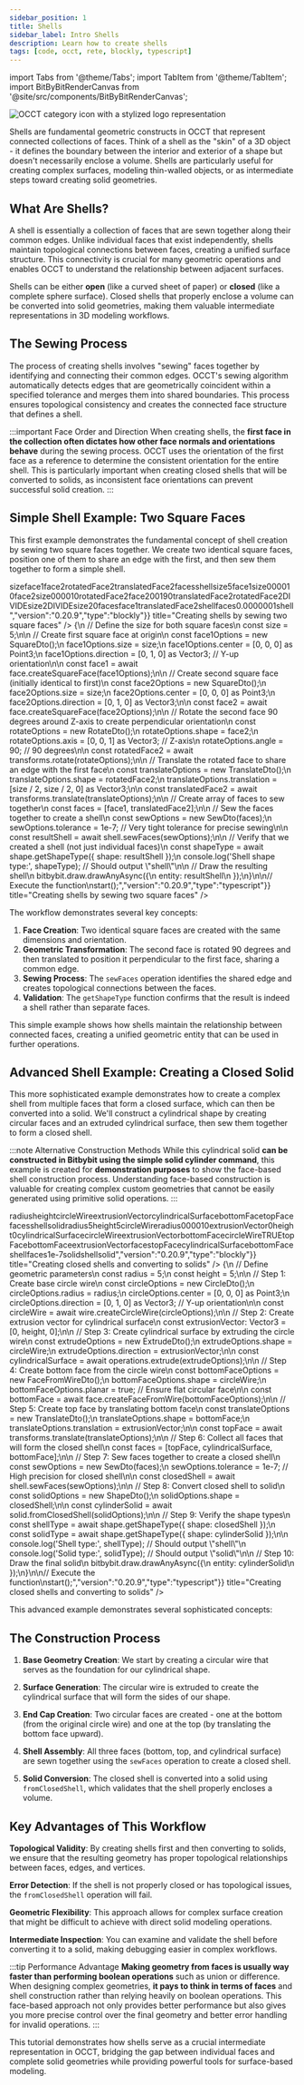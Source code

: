 ```yaml
---
sidebar_position: 1
title: Shells
sidebar_label: Intro Shells
description: Learn how to create shells
tags: [code, occt, rete, blockly, typescript]
---
```


import Tabs from '@theme/Tabs';
import TabItem from '@theme/TabItem';
import BitByBitRenderCanvas from '@site/src/components/BitByBitRenderCanvas';

<img 
  class="category-icon-small" 
  src="https://s.bitbybit.dev/assets/icons/white/occt-icon.svg" 
  alt="OCCT category icon with a stylized logo representation" 
  title="OCCT category icon" />

Shells are fundamental geometric constructs in OCCT that represent connected collections of faces. Think of a shell as the "skin" of a 3D object - it defines the boundary between the interior and exterior of a shape but doesn't necessarily enclose a volume. Shells are particularly useful for creating complex surfaces, modeling thin-walled objects, or as intermediate steps toward creating solid geometries.

## What Are Shells?

A shell is essentially a collection of faces that are sewn together along their common edges. Unlike individual faces that exist independently, shells maintain topological connections between faces, creating a unified surface structure. This connectivity is crucial for many geometric operations and enables OCCT to understand the relationship between adjacent surfaces.

Shells can be either **open** (like a curved sheet of paper) or **closed** (like a complete sphere surface). Closed shells that properly enclose a volume can be converted into solid geometries, making them valuable intermediate representations in 3D modeling workflows.

## The Sewing Process

The process of creating shells involves "sewing" faces together by identifying and connecting their common edges. OCCT's sewing algorithm automatically detects edges that are geometrically coincident within a specified tolerance and merges them into shared boundaries. This process ensures topological consistency and creates the connected face structure that defines a shell.

:::important Face Order and Direction
When creating shells, the **first face in the collection often dictates how other face normals and orientations behave** during the sewing process. OCCT uses the orientation of the first face as a reference to determine the consistent orientation for the entire shell. This is particularly important when creating closed shells that will be converted to solids, as inconsistent face orientations can prevent successful solid creation.
:::

## Simple Shell Example: Two Square Faces

This first example demonstrates the fundamental concept of shell creation by sewing two square faces together. We create two identical square faces, position one of them to share an edge with the first, and then sew them together to form a simple shell.

<Tabs groupId="creating-shells-by-sewing">
<TabItem value="rete" label="Rete">
    <BitByBitRenderCanvas
    requireManualStart={true}
    script={{"script":"{\"id\":\"rete-v2-json\",\"nodes\":{\"9cc2b5b030cd6544\":{\"id\":\"9cc2b5b030cd6544\",\"name\":\"bitbybit.occt.shapes.face.createSquareFace\",\"customName\":\"square face\",\"async\":true,\"drawable\":true,\"data\":{\"genericNodeData\":{\"hide\":false,\"oneOnOne\":false,\"flatten\":0,\"forceExecution\":false},\"size\":10,\"center\":[0,0,0],\"direction\":[0,1,0]},\"inputs\":{\"size\":{\"connections\":[{\"node\":\"6ab6165c86c75d5b\",\"output\":\"result\",\"data\":{}}]}},\"position\":[388.640625,318.28125]},\"37ac5c3a76a47a41\":{\"id\":\"37ac5c3a76a47a41\",\"name\":\"bitbybit.occt.shapes.face.createSquareFace\",\"customName\":\"square face\",\"async\":true,\"drawable\":true,\"data\":{\"genericNodeData\":{\"hide\":true,\"oneOnOne\":false,\"flatten\":0,\"forceExecution\":false},\"size\":10,\"center\":[0,0,0],\"direction\":[0,1,0]},\"inputs\":{\"size\":{\"connections\":[{\"node\":\"6ab6165c86c75d5b\",\"output\":\"result\",\"data\":{}}]}},\"position\":[384.3828125,682.85546875]},\"a26904db90e232fa\":{\"id\":\"a26904db90e232fa\",\"name\":\"bitbybit.occt.transforms.rotate\",\"customName\":\"rotate\",\"async\":true,\"drawable\":true,\"data\":{\"genericNodeData\":{\"hide\":true,\"oneOnOne\":false,\"flatten\":0,\"forceExecution\":false},\"axis\":[0,0,1],\"angle\":90},\"inputs\":{\"shape\":{\"connections\":[{\"node\":\"37ac5c3a76a47a41\",\"output\":\"result\",\"data\":{}}]}},\"position\":[761.9724216130267,679.9104125282475]},\"e20d8e52af5decc2\":{\"id\":\"e20d8e52af5decc2\",\"name\":\"bitbybit.occt.transforms.translate\",\"customName\":\"translate\",\"async\":true,\"drawable\":true,\"data\":{\"genericNodeData\":{\"hide\":false,\"oneOnOne\":false,\"flatten\":0,\"forceExecution\":false},\"translation\":[0,0,0]},\"inputs\":{\"shape\":{\"connections\":[{\"node\":\"a26904db90e232fa\",\"output\":\"result\",\"data\":{}}]},\"translation\":{\"connections\":[{\"node\":\"b79751538f6d9332\",\"output\":\"result\",\"data\":{}}]}},\"position\":[1174.9413459447806,677.2007871438307]},\"b79751538f6d9332\":{\"id\":\"b79751538f6d9332\",\"name\":\"bitbybit.vector.vectorXYZ\",\"customName\":\"vector xyz\",\"async\":false,\"drawable\":true,\"data\":{\"genericNodeData\":{\"hide\":true,\"oneOnOne\":false,\"flatten\":0,\"forceExecution\":false},\"x\":0,\"y\":0,\"z\":0},\"inputs\":{\"x\":{\"connections\":[{\"node\":\"19813c3c61a9eb1a\",\"output\":\"result\",\"data\":{}}]},\"y\":{\"connections\":[{\"node\":\"19813c3c61a9eb1a\",\"output\":\"result\",\"data\":{}}]}},\"position\":[767.8304944712777,1091.384077461372]},\"6ab6165c86c75d5b\":{\"id\":\"6ab6165c86c75d5b\",\"name\":\"bitbybit.math.numberSlider\",\"customName\":\"number slider\",\"data\":{\"number\":5},\"inputs\":{},\"position\":[-265.8387776639955,723.1249190057332]},\"19813c3c61a9eb1a\":{\"id\":\"19813c3c61a9eb1a\",\"name\":\"bitbybit.math.divide\",\"customName\":\"divide\",\"async\":false,\"drawable\":false,\"data\":{\"genericNodeData\":{\"hide\":false,\"oneOnOne\":false,\"flatten\":0,\"forceExecution\":false},\"first\":1,\"second\":2},\"inputs\":{\"first\":{\"connections\":[{\"node\":\"6ab6165c86c75d5b\",\"output\":\"result\",\"data\":{}}]}},\"position\":[387.43372760259007,1096.9354814858784]},\"a4b016dfef41eacd\":{\"id\":\"a4b016dfef41eacd\",\"name\":\"bitbybit.lists.createList\",\"customName\":\"create list\",\"data\":{},\"inputs\":{\"listElements\":{\"connections\":[{\"node\":\"9cc2b5b030cd6544\",\"output\":\"result\",\"data\":{}},{\"node\":\"e20d8e52af5decc2\",\"output\":\"result\",\"data\":{}}]}},\"position\":[1690.8443384003301,360.2420878436985]},\"8a4197bae2968d16\":{\"id\":\"8a4197bae2968d16\",\"name\":\"bitbybit.occt.shapes.shell.sewFaces\",\"customName\":\"sew faces\",\"async\":true,\"drawable\":true,\"data\":{\"genericNodeData\":{\"hide\":false,\"oneOnOne\":false,\"flatten\":0,\"forceExecution\":false},\"tolerance\":1e-7},\"inputs\":{\"shapes\":{\"connections\":[{\"node\":\"a4b016dfef41eacd\",\"output\":\"list\",\"data\":{}}]}},\"position\":[2064.5100977893935,319.05861267945994]},\"d8210eae815ee860\":{\"id\":\"d8210eae815ee860\",\"name\":\"bitbybit.occt.shapes.shape.getShapeType\",\"customName\":\"get shape type\",\"async\":true,\"drawable\":false,\"data\":{\"genericNodeData\":{\"hide\":false,\"oneOnOne\":false,\"flatten\":0,\"forceExecution\":false}},\"inputs\":{\"shape\":{\"connections\":[{\"node\":\"8a4197bae2968d16\",\"output\":\"result\",\"data\":{}}]}},\"position\":[2441.2409711581986,317.30920053451604]},\"1a6e2944a7fbf825\":{\"id\":\"1a6e2944a7fbf825\",\"name\":\"bitbybit.previewData\",\"customName\":\"preview data\",\"data\":{\"previewJSONControl\":\"[\\n  \\\"shell\\\"\\n]\"},\"inputs\":{\"data\":{\"connections\":[{\"node\":\"d8210eae815ee860\",\"output\":\"result\",\"data\":{}}]}},\"position\":[2815.9187871600393,355.1528888765889]}}}","version":"0.20.9","type":"rete"}}
    title="Creating shells by sewing two square faces"
    />
</TabItem>
<TabItem value="blockly" label="Blockly">
  <BitByBitRenderCanvas
    requireManualStart={true}
    script={{"script":"<xml xmlns=\"https://developers.google.com/blockly/xml\"><variables><variable id=\"2j#UKo}(~;^`c8a2]Lzc\">size</variable><variable id=\"ItXu:Dn?)s,v)b.oMN=?\">face1</variable><variable id=\"#[4{#RSNUOD}~]X]~o$&lt;\">face2</variable><variable id=\"h*,JaG2g2kl+h7?hCa-1\">rotatedFace2</variable><variable id=\"J!fA.:+w-ywlhH2i*Aq4\">translatedFace2</variable><variable id=\"a%e_#NZ$KjnM&lt;K(j}`:)\">faces</variable><variable id=\"^/xo7LZ:%?M._xp*+:5:\">shell</variable></variables><block type=\"variables_set\" id=\"d8m/|*I~0)uKZTvE}L{4\" x=\"-267\" y=\"-366\"><field name=\"VAR\" id=\"2j#UKo}(~;^`c8a2]Lzc\">size</field><value name=\"VALUE\"><block type=\"math_number\" id=\"OTp/h]kN}pQ@|]/JzWxj\"><field name=\"NUM\">5</field></block></value><next><block type=\"variables_set\" id=\"AW9X]*~,C&gt;!y.c6U31NM\"><field name=\"VAR\" id=\"ItXu:Dn?)s,v)b.oMN=?\">face1</field><value name=\"VALUE\"><block type=\"bitbybit.occt.shapes.face.createSquareFace\" id=\"M2*W.{VG{WKWGm5+x)y]\"><value name=\"Size\"><block type=\"variables_get\" id=\"x(v@]5[rG0pVm*bG@!~d\"><field name=\"VAR\" id=\"2j#UKo}(~;^`c8a2]Lzc\">size</field></block></value><value name=\"Center\"><block type=\"lists_create_with\" id=\"[I^6+Yz]Ss$%`^/J6BvJ\"><mutation items=\"3\"></mutation><value name=\"ADD0\"><block type=\"math_number\" id=\"hXjT0A*X(VRBCfF$gCHh\"><field name=\"NUM\">0</field></block></value><value name=\"ADD1\"><block type=\"math_number\" id=\"8_K6gP6NB!uWJU7l|6}v\"><field name=\"NUM\">0</field></block></value><value name=\"ADD2\"><block type=\"math_number\" id=\"%X`K&gt;)K[DYSMdE#?n!gt\"><field name=\"NUM\">0</field></block></value></block></value><value name=\"Direction\"><block type=\"lists_create_with\" id=\"Y&gt;i;Rj+XA$*E?*&gt;h?A+S\"><mutation items=\"3\"></mutation><value name=\"ADD0\"><block type=\"math_number\" id=\"r8&lt;)cV!|S2j?Y$ZP1!*3\"><field name=\"NUM\">0</field></block></value><value name=\"ADD1\"><block type=\"math_number\" id=\"PItF@_Z&gt;]x{SWe:s[VNK\"><field name=\"NUM\">1</field></block></value><value name=\"ADD2\"><block type=\"math_number\" id=\"Kh$1*t:LBD%)dSk)9;R!\"><field name=\"NUM\">0</field></block></value></block></value></block></value><next><block type=\"variables_set\" id=\"UQzD?M{(FBN^U%*3Dqyt\"><field name=\"VAR\" id=\"#[4{#RSNUOD}~]X]~o$&lt;\">face2</field><value name=\"VALUE\"><block type=\"bitbybit.occt.shapes.face.createSquareFace\" id=\"gvC,M.WE{~GEE5Ap_&gt;o4\"><value name=\"Size\"><block type=\"variables_get\" id=\"fhi&gt;mOyMnGNxK_g]!:LN\"><field name=\"VAR\" id=\"2j#UKo}(~;^`c8a2]Lzc\">size</field></block></value><value name=\"Center\"><block type=\"lists_create_with\" id=\"v[?uu_fqONQC_&lt;3?EEf(\"><mutation items=\"3\"></mutation><value name=\"ADD0\"><block type=\"math_number\" id=\"5v).=|K@)g!ux_N&gt;k,&lt;D\"><field name=\"NUM\">0</field></block></value><value name=\"ADD1\"><block type=\"math_number\" id=\"?Sw{#Q|QJ~r&lt;5/]^GN;&amp;\"><field name=\"NUM\">0</field></block></value><value name=\"ADD2\"><block type=\"math_number\" id=\"_^&gt;2Xjh^,tON[*W7cQ%I\"><field name=\"NUM\">0</field></block></value></block></value><value name=\"Direction\"><block type=\"lists_create_with\" id=\"w~2ZR-l5~qvM8f3dP+7O\"><mutation items=\"3\"></mutation><value name=\"ADD0\"><block type=\"math_number\" id=\"@T8OLH5[cY=hNKi6DzIr\"><field name=\"NUM\">0</field></block></value><value name=\"ADD1\"><block type=\"math_number\" id=\"JRx#U&gt;L@n_,eB;:r,)vF\"><field name=\"NUM\">1</field></block></value><value name=\"ADD2\"><block type=\"math_number\" id=\"O8(,lGOo!H(6SsL_CJ?U\"><field name=\"NUM\">0</field></block></value></block></value></block></value><next><block type=\"variables_set\" id=\"6oW&lt;IG4;J!]aT`k;9{tz\"><field name=\"VAR\" id=\"h*,JaG2g2kl+h7?hCa-1\">rotatedFace2</field><value name=\"VALUE\"><block type=\"bitbybit.occt.transforms.rotate\" id=\"7d%fv!=)q{Q]v,.FG#]H\"><value name=\"Shape\"><block type=\"variables_get\" id=\"GlG!8SZ+lJB7x%X?1[*w\"><field name=\"VAR\" id=\"#[4{#RSNUOD}~]X]~o$&lt;\">face2</field></block></value><value name=\"Axis\"><block type=\"lists_create_with\" id=\"hPu[r[#*x&gt;%}L?K7s9)U\"><mutation items=\"3\"></mutation><value name=\"ADD0\"><block type=\"math_number\" id=\"1nq$:aK&gt;wHF}vI*?S8(4\"><field name=\"NUM\">0</field></block></value><value name=\"ADD1\"><block type=\"math_number\" id=\"!$X?=^tKb~lCA]bT?1C:\"><field name=\"NUM\">0</field></block></value><value name=\"ADD2\"><block type=\"math_number\" id=\"}Eb!5hSG}sGBuI:e!K(_\"><field name=\"NUM\">1</field></block></value></block></value><value name=\"Angle\"><block type=\"math_number\" id=\"Ks6(4=x%.YQ%9nZA1Xze\"><field name=\"NUM\">90</field></block></value></block></value><next><block type=\"variables_set\" id=\"PFIqgZ,hZo%UQv!ddhJ%\"><field name=\"VAR\" id=\"J!fA.:+w-ywlhH2i*Aq4\">translatedFace2</field><value name=\"VALUE\"><block type=\"bitbybit.occt.transforms.translate\" id=\"Gg8v]+u3D|t?b$|6{.G2\"><value name=\"Shape\"><block type=\"variables_get\" id=\",G&amp;Cq3LPFq1&gt;+MKvU]3&gt;\"><field name=\"VAR\" id=\"h*,JaG2g2kl+h7?hCa-1\">rotatedFace2</field></block></value><value name=\"Translation\"><block type=\"lists_create_with\" id=\"J:ZTQ1|9T6%9z7TJ7:FO\"><mutation items=\"3\"></mutation><value name=\"ADD0\"><block type=\"math_arithmetic\" id=\"VG~NQW8nP=%7CtG2=gI\"><field name=\"OP\">DIVIDE</field><value name=\"A\"><block type=\"variables_get\" id=\"7+_,j}Q|qbBfT2&gt;ht:]M\"><field name=\"VAR\" id=\"2j#UKo}(~;^`c8a2]Lzc\">size</field></block></value><value name=\"B\"><block type=\"math_number\" id=\"#m~KQ}hO3[z%L1,rIpn(\"><field name=\"NUM\">2</field></block></value></block></value><value name=\"ADD1\"><block type=\"math_arithmetic\" id=\"1]!z?HuLlev[p:#,*j4p\"><field name=\"OP\">DIVIDE</field><value name=\"A\"><block type=\"variables_get\" id=\")+^5N$3M}vN._mD+9!5]\"><field name=\"VAR\" id=\"2j#UKo}(~;^`c8a2]Lzc\">size</field></block></value><value name=\"B\"><block type=\"math_number\" id=\"KvA*!7Z$*;nPC&gt;3v=ROn\"><field name=\"NUM\">2</field></block></value></block></value><value name=\"ADD2\"><block type=\"math_number\" id=\"H@LB#kOa*}w16b0wB{z.\"><field name=\"NUM\">0</field></block></value></block></value></block></value><next><block type=\"variables_set\" id=\"3qz5;6XZHm!Q!w)_M=S:\"><field name=\"VAR\" id=\"a%e_#NZ$KjnM&lt;K(j}`:)\">faces</field><value name=\"VALUE\"><block type=\"lists_create_with\" id=\"^xO$SBY5JW&gt;6i(,mZ`m;\"><mutation items=\"2\"></mutation><value name=\"ADD0\"><block type=\"variables_get\" id=\"Ziq.?TrMoOhN8RH|4*I9\"><field name=\"VAR\" id=\"ItXu:Dn?)s,v)b.oMN=?\">face1</field></block></value><value name=\"ADD1\"><block type=\"variables_get\" id=\"hO^WqtAH/=Uo(/3D$,3r\"><field name=\"VAR\" id=\"J!fA.:+w-ywlhH2i*Aq4\">translatedFace2</field></block></value></block></value><next><block type=\"variables_set\" id=\"Q%DI?Zw.jK(iN.:_4w)Z\"><field name=\"VAR\" id=\"^/xo7LZ:%?M._xp*+:5:\">shell</field><value name=\"VALUE\"><block type=\"bitbybit.occt.shapes.shell.sewFaces\" id=\"!6eU}2B,P-!n`9z6N[%H\"><value name=\"Shapes\"><block type=\"variables_get\" id=\"xh=Cq{`j5t1#d3*,4=sn\"><field name=\"VAR\" id=\"a%e_#NZ$KjnM&lt;K(j}`:)\">faces</field></block></value><value name=\"Tolerance\"><block type=\"math_number\" id=\"*j$}Bf|1!OY[8kP[hf:[\"><field name=\"NUM\">0.0000001</field></block></value></block></value><next><block type=\"bitbybit.draw.drawAnyAsyncNoReturn\" id=\"M^w)+3T&gt;7iVS&gt;/F)HhgR\"><value name=\"Entity\"><block type=\"variables_get\" id=\"?{Vk*8@O!F@2|@xp1]P=\"><field name=\"VAR\" id=\"^/xo7LZ:%?M._xp*+:5:\">shell</field></block></value></block></next></block></next></block></next></block></next></block></next></block></next></block></next></block></next></block></xml>","version":"0.20.9","type":"blockly"}}
    title="Creating shells by sewing two square faces"
    />
</TabItem>
<TabItem value="typescript" label="TypeScript">
<BitByBitRenderCanvas
    requireManualStart={true}
    script={{"script":"// Import required DTOs for creating faces, shells, and transformations\nconst { SquareDto, SewDto, RotateDto, TranslateDto } = Bit.Inputs.OCCT;\n// Import type definitions for type safety\ntype Point3 = Bit.Inputs.Base.Point3;\ntype Vector3 = Bit.Inputs.Base.Vector3;\ntype TopoDSFacePointer = Bit.Inputs.OCCT.TopoDSFacePointer;\ntype TopoDSShellPointer = Bit.Inputs.OCCT.TopoDSShellPointer;\n\n// Get access to OCCT modules and utility functions\nconst { face, shell, shape } = bitbybit.occt.shapes;\nconst { transforms } = bitbybit.occt;\n\n// Define the main function to create a simple shell from two faces\nconst start = async () => {\n    // Define the size for both square faces\n    const size = 5;\n\n    // Create first square face at origin\n    const face1Options = new SquareDto();\n    face1Options.size = size;\n    face1Options.center = [0, 0, 0] as Point3;\n    face1Options.direction = [0, 1, 0] as Vector3; // Y-up orientation\n\n    const face1 = await face.createSquareFace(face1Options);\n\n    // Create second square face (initially identical to first)\n    const face2Options = new SquareDto();\n    face2Options.size = size;\n    face2Options.center = [0, 0, 0] as Point3;\n    face2Options.direction = [0, 1, 0] as Vector3;\n\n    const face2 = await face.createSquareFace(face2Options);\n\n    // Rotate the second face 90 degrees around Z-axis to create perpendicular orientation\n    const rotateOptions = new RotateDto<TopoDSFacePointer>();\n    rotateOptions.shape = face2;\n    rotateOptions.axis = [0, 0, 1] as Vector3; // Z-axis\n    rotateOptions.angle = 90; // 90 degrees\n\n    const rotatedFace2 = await transforms.rotate(rotateOptions);\n\n    // Translate the rotated face to share an edge with the first face\n    const translateOptions = new TranslateDto<TopoDSFacePointer>();\n    translateOptions.shape = rotatedFace2;\n    translateOptions.translation = [size / 2, size / 2, 0] as Vector3;\n\n    const translatedFace2 = await transforms.translate(translateOptions);\n\n    // Create array of faces to sew together\n    const faces = [face1, translatedFace2];\n\n    // Sew the faces together to create a shell\n    const sewOptions = new SewDto<TopoDSFacePointer>(faces);\n    sewOptions.tolerance = 1e-7; // Very tight tolerance for precise sewing\n\n    const resultShell = await shell.sewFaces(sewOptions);\n\n    // Verify that we created a shell (not just individual faces)\n    const shapeType = await shape.getShapeType({ shape: resultShell });\n    console.log('Shell shape type:', shapeType); // Should output \"shell\"\n\n    // Draw the resulting shell\n    bitbybit.draw.drawAnyAsync({\n        entity: resultShell\n    });\n}\n\n// Execute the function\nstart();","version":"0.20.9","type":"typescript"}}
    title="Creating shells by sewing two square faces"
    />
</TabItem>
</Tabs>

The workflow demonstrates several key concepts:

1. **Face Creation**: Two identical square faces are created with the same dimensions and orientation.
2. **Geometric Transformation**: The second face is rotated 90 degrees and then translated to position it perpendicular to the first face, sharing a common edge.
3. **Sewing Process**: The `sewFaces` operation identifies the shared edge and creates topological connections between the faces.
4. **Validation**: The `getShapeType` function confirms that the result is indeed a shell rather than separate faces.

This simple example shows how shells maintain the relationship between connected faces, creating a unified geometric entity that can be used in further operations.

## Advanced Shell Example: Creating a Closed Solid

This more sophisticated example demonstrates how to create a complex shell from multiple faces that form a closed surface, which can then be converted into a solid. We'll construct a cylindrical shape by creating circular faces and an extruded cylindrical surface, then sew them together to form a closed shell.

:::note Alternative Construction Methods
While this cylindrical solid **can be constructed in Bitbybit using the simple solid cylinder command**, this example is created for **demonstration purposes** to show the face-based shell construction process. Understanding face-based construction is valuable for creating complex custom geometries that cannot be easily generated using primitive solid operations.
:::

<Tabs groupId="creating-solid-by-sewing">
<TabItem value="rete" label="Rete">
    <BitByBitRenderCanvas
    requireManualStart={true}
    script={{"script":"{\"id\":\"rete-v2-json\",\"nodes\":{\"24a8eb2d1bb86800\":{\"id\":\"24a8eb2d1bb86800\",\"name\":\"bitbybit.occt.shapes.wire.createCircleWire\",\"customName\":\"circle wire\",\"async\":true,\"drawable\":true,\"data\":{\"genericNodeData\":{\"hide\":true,\"oneOnOne\":false,\"flatten\":0,\"forceExecution\":false},\"radius\":5,\"center\":[0,0,0],\"direction\":[0,1,0]},\"inputs\":{},\"position\":[-48.46557798089094,444.0530981101432]},\"e2fe4a17d104263b\":{\"id\":\"e2fe4a17d104263b\",\"name\":\"bitbybit.occt.operations.extrude\",\"customName\":\"extrude\",\"async\":true,\"drawable\":true,\"data\":{\"genericNodeData\":{\"hide\":true,\"oneOnOne\":false,\"flatten\":0,\"forceExecution\":false},\"direction\":[0,1,0]},\"inputs\":{\"direction\":{\"connections\":[{\"node\":\"38ae3cb83708e9b9\",\"output\":\"result\",\"data\":{}}]},\"shape\":{\"connections\":[{\"node\":\"24a8eb2d1bb86800\",\"output\":\"result\",\"data\":{}}]}},\"position\":[1135.7636928118839,431.5419722022928]},\"38ae3cb83708e9b9\":{\"id\":\"38ae3cb83708e9b9\",\"name\":\"bitbybit.vector.vectorXYZ\",\"customName\":\"vector xyz\",\"async\":false,\"drawable\":true,\"data\":{\"genericNodeData\":{\"hide\":true,\"oneOnOne\":false,\"flatten\":0,\"forceExecution\":false},\"x\":0,\"y\":5,\"z\":0},\"inputs\":{},\"position\":[-49.40205840336434,1148.597010032251]},\"63b9ee355fe2b33c\":{\"id\":\"63b9ee355fe2b33c\",\"name\":\"bitbybit.occt.shapes.face.createFaceFromWire\",\"customName\":\"face from wire\",\"async\":true,\"drawable\":true,\"data\":{\"genericNodeData\":{\"hide\":true,\"oneOnOne\":false,\"flatten\":0,\"forceExecution\":false},\"planar\":true},\"inputs\":{\"shape\":{\"connections\":[{\"node\":\"24a8eb2d1bb86800\",\"output\":\"result\",\"data\":{}}]}},\"position\":[1131.4753008017224,762.9304737852682]},\"4ddaed3adf9fb160\":{\"id\":\"4ddaed3adf9fb160\",\"name\":\"bitbybit.occt.transforms.translate\",\"customName\":\"translate\",\"async\":true,\"drawable\":true,\"data\":{\"genericNodeData\":{\"hide\":true,\"oneOnOne\":false,\"flatten\":0,\"forceExecution\":false},\"translation\":[0,0,0]},\"inputs\":{\"translation\":{\"connections\":[{\"node\":\"38ae3cb83708e9b9\",\"output\":\"result\",\"data\":{}}]},\"shape\":{\"connections\":[{\"node\":\"63b9ee355fe2b33c\",\"output\":\"result\",\"data\":{}}]}},\"position\":[1567.3701297241523,1107.143034712424]},\"9de0d30cdc7a077a\":{\"id\":\"9de0d30cdc7a077a\",\"name\":\"bitbybit.lists.createList\",\"customName\":\"create list\",\"data\":{},\"inputs\":{\"listElements\":{\"connections\":[{\"node\":\"4ddaed3adf9fb160\",\"output\":\"result\",\"data\":{}},{\"node\":\"e2fe4a17d104263b\",\"output\":\"result\",\"data\":{}},{\"node\":\"63b9ee355fe2b33c\",\"output\":\"result\",\"data\":{}}]}},\"position\":[2106.2124886144506,466.8004093457119]},\"4453f9eb5b5c9ad4\":{\"id\":\"4453f9eb5b5c9ad4\",\"name\":\"bitbybit.occt.shapes.shell.sewFaces\",\"customName\":\"sew faces\",\"async\":true,\"drawable\":true,\"data\":{\"genericNodeData\":{\"hide\":true,\"oneOnOne\":false,\"flatten\":0,\"forceExecution\":false},\"tolerance\":1e-7},\"inputs\":{\"shapes\":{\"connections\":[{\"node\":\"9de0d30cdc7a077a\",\"output\":\"list\",\"data\":{}}]}},\"position\":[2491.6266582166304,424.8624162806204]},\"290d349f77f552fb\":{\"id\":\"290d349f77f552fb\",\"name\":\"bitbybit.occt.shapes.solid.fromClosedShell\",\"customName\":\"from closed shell\",\"async\":true,\"drawable\":true,\"data\":{\"genericNodeData\":{\"hide\":false,\"oneOnOne\":false,\"flatten\":0,\"forceExecution\":false}},\"inputs\":{\"shape\":{\"connections\":[{\"node\":\"4453f9eb5b5c9ad4\",\"output\":\"result\",\"data\":{}}]}},\"position\":[3137.9526006441383,425.24534627981524]},\"bf4fb17f76715d55\":{\"id\":\"bf4fb17f76715d55\",\"name\":\"bitbybit.occt.shapes.shape.getShapeType\",\"customName\":\"get shape type\",\"async\":true,\"drawable\":false,\"data\":{\"genericNodeData\":{\"hide\":false,\"oneOnOne\":false,\"flatten\":0,\"forceExecution\":false}},\"inputs\":{\"shape\":{\"connections\":[{\"node\":\"4453f9eb5b5c9ad4\",\"output\":\"result\",\"data\":{}}]}},\"position\":[2916.2482400937824,804.092475293075]},\"e210748d669d414d\":{\"id\":\"e210748d669d414d\",\"name\":\"bitbybit.occt.shapes.shape.getShapeType\",\"customName\":\"get shape type\",\"async\":true,\"drawable\":false,\"data\":{\"genericNodeData\":{\"hide\":false,\"oneOnOne\":false,\"flatten\":0,\"forceExecution\":false}},\"inputs\":{\"shape\":{\"connections\":[{\"node\":\"290d349f77f552fb\",\"output\":\"result\",\"data\":{}}]}},\"position\":[3585.2277817058366,422.99279863437056]},\"f22dfd3ca265caad\":{\"id\":\"f22dfd3ca265caad\",\"name\":\"bitbybit.previewData\",\"customName\":\"preview data\",\"data\":{\"previewJSONControl\":\"[\\n  \\\"shell\\\"\\n]\"},\"inputs\":{\"data\":{\"connections\":[{\"node\":\"bf4fb17f76715d55\",\"output\":\"result\",\"data\":{}}]}},\"position\":[3392.7378669946693,843.4021999285142]},\"16972d5ae04ba501\":{\"id\":\"16972d5ae04ba501\",\"name\":\"bitbybit.previewData\",\"customName\":\"preview data\",\"data\":{\"previewJSONControl\":\"[\\n  \\\"solid\\\"\\n]\"},\"inputs\":{\"data\":{\"connections\":[{\"node\":\"e210748d669d414d\",\"output\":\"result\",\"data\":{}}]}},\"position\":[4001.0771450618367,462.5634892963901]}}}","version":"0.20.9","type":"rete"}}
    title="Creating closed shells and converting to solids"
    />
</TabItem>
<TabItem value="blockly" label="Blockly">
  <BitByBitRenderCanvas
    requireManualStart={true}
    script={{"script":"<xml xmlns=\"https://developers.google.com/blockly/xml\"><variables><variable id=\"B5JBrj|E*pK^k&amp;TqWCb4\">radius</variable><variable id=\"OE*|dE{}rjg]L?Fy7+QJ\">height</variable><variable id=\":]h8dV2oR;hN0y)9A&lt;3R\">circleWire</variable><variable id=\"Q6D$-F1&amp;d%V?U1G|e!Rt\">extrusionVector</variable><variable id=\"P&gt;Ip[BkP4(K+vJI3WVMt\">cylindricalSurface</variable><variable id=\"NJ&lt;l&gt;Q5X.6w~iA?5*wFd\">bottomFace</variable><variable id=\"dh.(%cL!g2x&gt;Sj}eX6~z\">topFace</variable><variable id=\"+QD=Cf@I6:Qu-]f4d8+e\">faces</variable><variable id=\"&gt;+H$BHS)d|n@&amp;+r{/pY?\">shell</variable><variable id=\"^4)Q&gt;WP-HQHN[y!V[jL^\">solid</variable></variables><block type=\"variables_set\" id=\"V[cKGTa&lt;bnl?`z[pO2C}\" x=\"-247\" y=\"-398\"><field name=\"VAR\" id=\"B5JBrj|E*pK^k&amp;TqWCb4\">radius</field><value name=\"VALUE\"><block type=\"math_number\" id=\"M)RCt%v-mJb&lt;z9?;*YJ!\"><field name=\"NUM\">5</field></block></value><next><block type=\"variables_set\" id=\"d0GKQR}*pV@qMKZ1l&lt;PO\"><field name=\"VAR\" id=\"OE*|dE{}rjg]L?Fy7+QJ\">height</field><value name=\"VALUE\"><block type=\"math_number\" id=\"U5A8+sBu2dgs{.dN[vdE\"><field name=\"NUM\">5</field></block></value><next><block type=\"variables_set\" id=\"@UPq@5Z7Wts|EGHA)3`?\"><field name=\"VAR\" id=\":]h8dV2oR;hN0y)9A&lt;3R\">circleWire</field><value name=\"VALUE\"><block type=\"bitbybit.occt.shapes.wire.createCircleWire\" id=\"i]Qe:5xNlG],Z^B`H8Q@\"><value name=\"Radius\"><block type=\"variables_get\" id=\"^=6ggcqE3L]/;lkzf{Eq\"><field name=\"VAR\" id=\"B5JBrj|E*pK^k&amp;TqWCb4\">radius</field></block></value><value name=\"Center\"><block type=\"lists_create_with\" id=\"6xOIb%Kl}6V&gt;Mm&gt;Bd9tC\"><mutation items=\"3\"></mutation><value name=\"ADD0\"><block type=\"math_number\" id=\"aD5#MeCCTQU&gt;;`$],6-)\"><field name=\"NUM\">0</field></block></value><value name=\"ADD1\"><block type=\"math_number\" id=\"@7=L.hQT^g%5-5:p&lt;=3S\"><field name=\"NUM\">0</field></block></value><value name=\"ADD2\"><block type=\"math_number\" id=\"=tgjYpY/u#)J#bNBZ+YI\"><field name=\"NUM\">0</field></block></value></block></value><value name=\"Direction\"><block type=\"lists_create_with\" id=\"uyM$f&gt;2w1iX_gzP^gKN1\"><mutation items=\"3\"></mutation><value name=\"ADD0\"><block type=\"math_number\" id=\"t9^]r{lPqAv{wHPEaM+f\"><field name=\"NUM\">0</field></block></value><value name=\"ADD1\"><block type=\"math_number\" id=\"@JJyDw@l+0(5F-fzjy@[\"><field name=\"NUM\">1</field></block></value><value name=\"ADD2\"><block type=\"math_number\" id=\"3`k(EzLT$K5}!k]9@m@4\"><field name=\"NUM\">0</field></block></value></block></value></block></value><next><block type=\"variables_set\" id=\"g*zH)3}J~nW}z}S+:qR&gt;\"><field name=\"VAR\" id=\"Q6D$-F1&amp;d%V?U1G|e!Rt\">extrusionVector</field><value name=\"VALUE\"><block type=\"lists_create_with\" id=\"a_!SZ#eXj7YBE%b/H1%I\"><mutation items=\"3\"></mutation><value name=\"ADD0\"><block type=\"math_number\" id=\")@K!QaWWI1b@%B:?RdA7\"><field name=\"NUM\">0</field></block></value><value name=\"ADD1\"><block type=\"variables_get\" id=\"C5*8Hm^@f2O.{nAV0~|m\"><field name=\"VAR\" id=\"OE*|dE{}rjg]L?Fy7+QJ\">height</field></block></value><value name=\"ADD2\"><block type=\"math_number\" id=\"nON/5{e3o9!K;#z&gt;$+^k\"><field name=\"NUM\">0</field></block></value></block></value><next><block type=\"variables_set\" id=\"5iV8Ld)L|@Nk/3CX]!KG\"><field name=\"VAR\" id=\"P&gt;Ip[BkP4(K+vJI3WVMt\">cylindricalSurface</field><value name=\"VALUE\"><block type=\"bitbybit.occt.operations.extrude\" id=\"VpKm,uY~Yj|(;*l8e,DP\"><value name=\"Shape\"><block type=\"variables_get\" id=\"p&gt;8Y@|t$2-H*6UO:(&amp;b[\"><field name=\"VAR\" id=\":]h8dV2oR;hN0y)9A&lt;3R\">circleWire</field></block></value><value name=\"Direction\"><block type=\"variables_get\" id=\"YX+3yJ+TCOZ;w#Z&lt;l=C$\"><field name=\"VAR\" id=\"Q6D$-F1&amp;d%V?U1G|e!Rt\">extrusionVector</field></block></value></block></value><next><block type=\"variables_set\" id=\"mR@zZ[-=V@d$%+!P{G9L\"><field name=\"VAR\" id=\"NJ&lt;l&gt;Q5X.6w~iA?5*wFd\">bottomFace</field><value name=\"VALUE\"><block type=\"bitbybit.occt.shapes.face.createFaceFromWire\" id=\"3?MNw%*:LZ2G2jh[zf2T\"><value name=\"Shape\"><block type=\"variables_get\" id=\"`Q,Jy%SgTGYbXk5fEMx_\"><field name=\"VAR\" id=\":]h8dV2oR;hN0y)9A&lt;3R\">circleWire</field></block></value><value name=\"Planar\"><block type=\"logic_boolean\" id=\"k_lmyL]`}^mLRKhI{jF(\"><field name=\"BOOL\">TRUE</field></block></value></block></value><next><block type=\"variables_set\" id=\"1XnuS,kLl]hJ2&gt;lEY*(C\"><field name=\"VAR\" id=\"dh.(%cL!g2x&gt;Sj}eX6~z\">topFace</field><value name=\"VALUE\"><block type=\"bitbybit.occt.transforms.translate\" id=\"YnP&gt;-qFQZMR;)UG^9I,8\"><value name=\"Shape\"><block type=\"variables_get\" id=\"QNj;*A%8B2]!P[%J}VCD\"><field name=\"VAR\" id=\"NJ&lt;l&gt;Q5X.6w~iA?5*wFd\">bottomFace</field></block></value><value name=\"Translation\"><block type=\"variables_get\" id=\"2lT[1/Xh=1YZ&lt;MjLbI~;\"><field name=\"VAR\" id=\"Q6D$-F1&amp;d%V?U1G|e!Rt\">extrusionVector</field></block></value></block></value><next><block type=\"variables_set\" id=\"p_6D=;q$&gt;P$8S)]=?lq\"><field name=\"VAR\" id=\"+QD=Cf@I6:Qu-]f4d8+e\">faces</field><value name=\"VALUE\"><block type=\"lists_create_with\" id=\"j&lt;Hu$*GKqI4TZr9Y&gt;pf]\"><mutation items=\"3\"></mutation><value name=\"ADD0\"><block type=\"variables_get\" id=\"o!9N@&gt;F[qX)6S9?v#Jnw\"><field name=\"VAR\" id=\"dh.(%cL!g2x&gt;Sj}eX6~z\">topFace</field></block></value><value name=\"ADD1\"><block type=\"variables_get\" id=\"/Q&gt;BLMpZQVD~S]=P_g-m\"><field name=\"VAR\" id=\"P&gt;Ip[BkP4(K+vJI3WVMt\">cylindricalSurface</field></block></value><value name=\"ADD2\"><block type=\"variables_get\" id=\"j,!YMM:C2R1+hS2:Qx@=\"><field name=\"VAR\" id=\"NJ&lt;l&gt;Q5X.6w~iA?5*wFd\">bottomFace</field></block></value></block></value><next><block type=\"variables_set\" id=\"d.2eJ36x!~f+#T,G7Lhp\"><field name=\"VAR\" id=\"&gt;+H$BHS)d|n@&amp;+r{/pY?\">shell</field><value name=\"VALUE\"><block type=\"bitbybit.occt.shapes.shell.sewFaces\" id=\"q-|zf%mWWg|&gt;~&gt;z[fRrJ\"><value name=\"Shapes\"><block type=\"variables_get\" id=\"wGS5YFKr):&amp;T9E~n}Grf\"><field name=\"VAR\" id=\"+QD=Cf@I6:Qu-]f4d8+e\">faces</field></block></value><value name=\"Tolerance\"><block type=\"math_number\" id=\"aH/.]w=/b^0&lt;8;q2;FE,\"><field name=\"NUM\">1e-7</field></block></value></block></value><next><block type=\"variables_set\" id=\")+1(AzWAaQ&amp;]gn&lt;ZP[}7\"><field name=\"VAR\" id=\"^4)Q&gt;WP-HQHN[y!V[jL^\">solid</field><value name=\"VALUE\"><block type=\"bitbybit.occt.shapes.solid.fromClosedShell\" id=\":F{?]J[Cb:2?8JZ,^K3C\"><value name=\"Shape\"><block type=\"variables_get\" id=\"qLrS&lt;CJ7v!;$ZGRg_Dc!\"><field name=\"VAR\" id=\"&gt;+H$BHS)d|n@&amp;+r{/pY?\">shell</field></block></value></block></value><next><block type=\"bitbybit.draw.drawAnyAsyncNoReturn\" id=\"]p5tl,&gt;d,c2#Th{FLE3C\"><value name=\"Entity\"><block type=\"variables_get\" id=\"7-T1g&gt;gF.b&gt;PqA^[&gt;iE9\"><field name=\"VAR\" id=\"^4)Q&gt;WP-HQHN[y!V[jL^\">solid</field></block></value></block></next></block></next></block></next></block></next></block></next></block></next></block></next></block></next></block></next></block></next></block></xml>","version":"0.20.9","type":"blockly"}}
    title="Creating closed shells and converting to solids"
    />
</TabItem>
<TabItem value="typescript" label="TypeScript">
<BitByBitRenderCanvas
    requireManualStart={true}
    script={{"script":"// Import required DTOs for creating complex geometries\nconst { CircleDto, FaceFromWireDto, ShapeDto, SewDto, ExtrudeDto, TranslateDto } = Bit.Inputs.OCCT;\n\n// Import type definitions for type safety\ntype Point3 = Bit.Inputs.Base.Point3;\ntype Vector3 = Bit.Inputs.Base.Vector3;\ntype TopoDSWirePointer = Bit.Inputs.OCCT.TopoDSWirePointer;\ntype TopoDSFacePointer = Bit.Inputs.OCCT.TopoDSFacePointer;\ntype TopoDSShellPointer = Bit.Inputs.OCCT.TopoDSShellPointer;\n\n// Get access to OCCT modules and utility functions\nconst { wire, face, shell, solid, shape } = bitbybit.occt.shapes;\nconst { operations, transforms } = bitbybit.occt;\n\n// Define the main function to create a complex shell and convert to solid\nconst start = async () => {\n    // Define geometric parameters\n    const radius = 5;\n    const height = 5;\n\n    // Step 1: Create base circle wire\n    const circleOptions = new CircleDto();\n    circleOptions.radius = radius;\n    circleOptions.center = [0, 0, 0] as Point3;\n    circleOptions.direction = [0, 1, 0] as Vector3; // Y-up orientation\n\n    const circleWire = await wire.createCircleWire(circleOptions);\n\n    // Step 2: Create extrusion vector for cylindrical surface\n    const extrusionVector: Vector3 = [0, height, 0];\n\n    // Step 3: Create cylindrical surface by extruding the circle wire\n    const extrudeOptions = new ExtrudeDto<TopoDSWirePointer>();\n    extrudeOptions.shape = circleWire;\n    extrudeOptions.direction = extrusionVector;\n\n    const cylindricalSurface = await operations.extrude(extrudeOptions);\n\n    // Step 4: Create bottom face from the circle wire\n    const bottomFaceOptions = new FaceFromWireDto<TopoDSWirePointer>();\n    bottomFaceOptions.shape = circleWire;\n    bottomFaceOptions.planar = true; // Ensure flat circular face\n\n    const bottomFace = await face.createFaceFromWire(bottomFaceOptions);\n\n    // Step 5: Create top face by translating bottom face\n    const translateOptions = new TranslateDto<TopoDSFacePointer>();\n    translateOptions.shape = bottomFace;\n    translateOptions.translation = extrusionVector;\n\n    const topFace = await transforms.translate(translateOptions);\n\n    // Step 6: Collect all faces that will form the closed shell\n    const faces = [topFace, cylindricalSurface, bottomFace];\n\n    // Step 7: Sew faces together to create a closed shell\n    const sewOptions = new SewDto<TopoDSFacePointer>(faces);\n    sewOptions.tolerance = 1e-7; // High precision for closed shell\n\n    const closedShell = await shell.sewFaces(sewOptions);\n\n    // Step 8: Convert closed shell to solid\n    const solidOptions = new ShapeDto<TopoDSShellPointer>();\n    solidOptions.shape = closedShell;\n\n    const cylinderSolid = await solid.fromClosedShell(solidOptions);\n\n    // Step 9: Verify the shape types\n    const shellType = await shape.getShapeType({ shape: closedShell });\n    const solidType = await shape.getShapeType({ shape: cylinderSolid });\n\n    console.log('Shell type:', shellType); // Should output \"shell\"\n    console.log('Solid type:', solidType); // Should output \"solid\"\n\n    // Step 10: Draw the final solid\n    bitbybit.draw.drawAnyAsync({\n        entity: cylinderSolid\n    });\n}\n\n// Execute the function\nstart();","version":"0.20.9","type":"typescript"}}
    title="Creating closed shells and converting to solids"
    />
</TabItem>
</Tabs>

This advanced example demonstrates several sophisticated concepts:

## The Construction Process

1. **Base Geometry Creation**: We start by creating a circular wire that serves as the foundation for our cylindrical shape.

2. **Surface Generation**: The circular wire is extruded to create the cylindrical surface that will form the sides of our shape.

3. **End Cap Creation**: Two circular faces are created - one at the bottom (from the original circle wire) and one at the top (by translating the bottom face upward).

4. **Shell Assembly**: All three faces (bottom, top, and cylindrical surface) are sewn together using the `sewFaces` operation to create a closed shell.

5. **Solid Conversion**: The closed shell is converted into a solid using `fromClosedShell`, which validates that the shell properly encloses a volume.

## Key Advantages of This Workflow

**Topological Validity**: By creating shells first and then converting to solids, we ensure that the resulting geometry has proper topological relationships between faces, edges, and vertices.

**Error Detection**: If the shell is not properly closed or has topological issues, the `fromClosedShell` operation will fail.

**Geometric Flexibility**: This approach allows for complex surface creation that might be difficult to achieve with direct solid modeling operations.

**Intermediate Inspection**: You can examine and validate the shell before converting it to a solid, making debugging easier in complex workflows.

:::tip Performance Advantage
**Making geometry from faces is usually way faster than performing boolean operations** such as union or difference. When designing complex geometries, **it pays to think in terms of faces** and shell construction rather than relying heavily on boolean operations. This face-based approach not only provides better performance but also gives you more precise control over the final geometry and better error handling for invalid operations.
:::

This tutorial demonstrates how shells serve as a crucial intermediate representation in OCCT, bridging the gap between individual faces and complete solid geometries while providing powerful tools for surface-based modeling.
